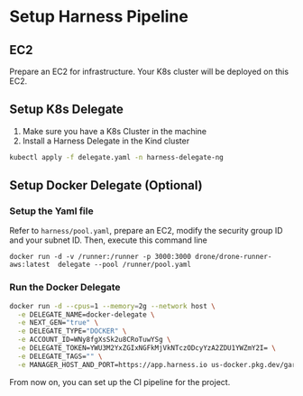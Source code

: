 # Setup Harness Pipeline

## EC2

Prepare an EC2 for infrastructure. Your K8s cluster will be deployed on this EC2.

## Setup K8s Delegate

1. Make sure you have a K8s Cluster in the machine
2. Install a Harness Delegate in the Kind cluster

```sh
kubectl apply -f delegate.yaml -n harness-delegate-ng
```

## Setup Docker Delegate (Optional)

### Setup the Yaml file

Refer to `harness/pool.yaml`, prepare an EC2, modify the security group ID and your subnet ID. Then, execute this command line

```
docker run -d -v /runner:/runner -p 3000:3000 drone/drone-runner-aws:latest  delegate --pool /runner/pool.yaml
```

### Run the Docker Delegate

```sh
docker run -d --cpus=1 --memory=2g --network host \
  -e DELEGATE_NAME=docker-delegate \
  -e NEXT_GEN="true" \
  -e DELEGATE_TYPE="DOCKER" \
  -e ACCOUNT_ID=WNy8fgXsSk2u8CRoTuwYSg \
  -e DELEGATE_TOKEN=YWU3M2YxZGIxNGFkMjVkNTczODcyYzA2ZDU1YWZmY2I= \
  -e DELEGATE_TAGS="" \
  -e MANAGER_HOST_AND_PORT=https://app.harness.io us-docker.pkg.dev/gar-prod-setup/harness-public/harness/delegate:25.06.86100
```

From now on, you can set up the CI pipeline for the project.